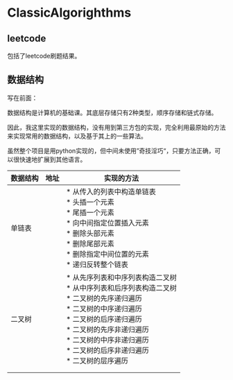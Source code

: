 # ClassicAlgorighthms

## leetcode

包括了leetcode刷题结果。

## 数据结构

写在前面：

数据结构是计算机的基础课。其底层存储只有2种类型，顺序存储和链式存储。

因此，我这里实现的数据结构，没有用到第三方包的实现，完全利用最原始的方法来实现常用的数据结构，以及基于其上的一些算法。

虽然整个项目是用python实现的，但中间未使用”奇技淫巧“，只要方法正确，可以很快速地扩展到其他语言。

| 数据结构 | 地址 | 实现的方法                                                   |
| -------- | ---- | ------------------------------------------------------------ |
| 单链表   |      | * 从传入的列表中构造单链表<br />* 头插一个元素<br />* 尾插一个元素<br />* 向中间指定位置插入元素<br />* 删除头部元素<br />* 删除尾部元素<br />* 删除指定中间位置的元素<br />* 递归反转整个链表 |
| 二叉树   |      | * 从先序列表和中序列表构造二叉树<br />* 从中序列表和后序列表构造二叉树<br />* 二叉树的先序递归遍历<br />* 二叉树的中序递归遍历<br />* 二叉树的后序递归遍历<br />* 二叉树的先序非递归遍历<br />* 二叉树的中序非递归遍历<br />* 二叉树的后序非递归遍历<br />* 二叉树的层序遍历<br /> |
|          |      |                                                              |
|          |      |                                                              |

